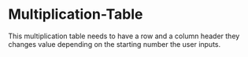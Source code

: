# Multiplication-Table
This multiplication table needs to have a row and a column header they changes value depending on the starting number the user inputs. 
